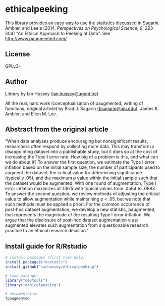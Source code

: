 # ethicalpeeking

This library provides an easy way to use the statistics discussed in Sagarin, Ambler, and Lee's (2014, *Perspectives on Psychological Science, 9*, 293-304) "An Ethical Approach to Peeking at Data". See http://www.paugmented.com/

## License

GPLv3+

## Author

Library by Ian Hussey (ian.hussey@ugent.be)

All the real, hard work (conceptualisation of paugmented, writing of functions, original article) by Brad J. Sagarin (bsagarin@niu.edu), James K. Ambler, and Ellen M. Lee.

## Abstract from the original article

"When data analyses produce encouraging but nonsignificant results, researchers often respond by collecting more data. This may transform a disappointing dataset into a publishable study, but it does so at the cost of increasing the Type I error rate. How big of a problem is this, and what can we do about it? To answer the first question, we estimate the Type I error inflation based on the initial sample size, the number of participants used to augment the dataset, the critical value for determining significance (typically .05), and the maximum p value within the initial sample such that the dataset would be augmented. With one round of augmentation, Type I error inflation maximizes at .0975 with typical values from .0564 to .0883. To answer the second question, we review methods of adjusting the critical value to allow augmentation while maintaining p < .05, but we note that such methods must be applied a priori. For the common occurrence of post-hoc dataset augmentation, we develop a new statistic, paugmented, that represents the magnitude of the resulting Type I error inflation. We argue that the disclosure of post-hoc dataset augmentation via p augmented elevates such augmentation from a questionable research practice to an ethical research decision."

## Install guide for R/Rstudio

```R
# install packages (first time only)
install.packages("devtools")
install_github("ianhussey/ethicalpeeking")

# load packages
library("devtools")
library("ethicalpeeking")

# documentation
?paugmented
```